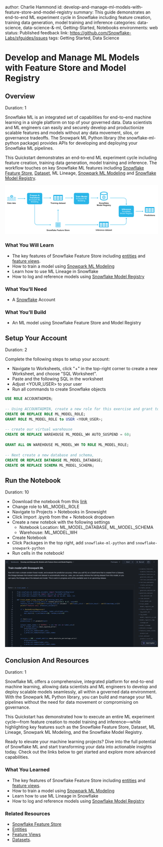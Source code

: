 author: Charlie Hammond
id: develop-and-manage-ml-models-with-feature-store-and-model-registry
summary: This guide demonstrates an end-to-end ML experiment cycle in Snowflake including feature creation, training data generation, model training and inference
categories: data-science, data-science-&-ml, Getting-Started, Notebooks
environments: web
status: Published 
feedback link: https://github.com/Snowflake-Labs/sfguides/issues
tags: Getting Started, Data Science 

# Develop and Manage ML Models with Feature Store and Model Registry
<!-- ------------------------ -->
## Overview 
Duration: 1

Snowflake ML is an integrated set of capabilities for end-to-end machine learning in a single platform on top of your governed data. Data scientists and ML engineers can easily and securely develop and productionize scalable features and models without any data movement, silos, or governance tradeoffs. The Snowpark ML Python library (the snowflake-ml-python package) provides APIs for developing and deploying your Snowflake ML pipelines.

This Quickstart demonstrates an end-to-end ML experiment cycle including feature creation, training data generation, model training and inference. The workflow touches on key Snowflake ML features including [Snowflake Feature Store](https://docs.snowflake.com/en/developer-guide/snowpark-ml/feature-store/overview), [Dataset](https://docs.snowflake.com/en/developer-guide/snowpark-ml/dataset), ML Lineage, [Snowpark ML Modeling](https://docs.snowflake.com/en/developer-guide/snowpark-ml/modeling) and [Snowflake Model Registry](https://docs.snowflake.com/en/developer-guide/snowpark-ml/model-registry/overview). 

![snowflake-ml-overview](assets/snowflake-ml-process.png)

### What You Will Learn 
- The key features of Snowflake Feature Store including [entities](https://docs.snowflake.com/en/developer-guide/snowflake-ml/feature-store/entities) and [feature views](https://docs.snowflake.com/en/developer-guide/snowflake-ml/feature-store/feature-views).
- How to train a model using [Snowpark ML Modeling](https://docs.snowflake.com/en/developer-guide/snowpark-ml/modeling)
- Learn how to use ML Lineage in Snowflake
- How to log and reference models using [Snowflake Model Registry](https://docs.snowflake.com/en/developer-guide/snowpark-ml/model-registry/overview)

### What You’ll Need 
- A [Snowflake](https://app.snowflake.com/) Account

### What You’ll Build 
- An ML model using Snowflake Feature Store and Model Registry

<!-- ------------------------ -->
## Setup Your Account
Duration: 2

Complete the following steps to setup your account:
- Navigate to Worksheets, click "+" in the top-right corner to create a new Worksheet, and choose "SQL Worksheet".
- Paste and the following SQL in the worksheet 
- Adjust <YOUR_USER> to your user
- Run all commands to create Snowflake objects

```sql
USE ROLE ACCOUNTADMIN;

-- Using ACCOUNTADMIN, create a new role for this exercise and grant to applicable users
CREATE OR REPLACE ROLE ML_MODEL_ROLE;
GRANT ROLE ML_MODEL_ROLE to USER <YOUR_USER>;

-- create our virtual warehouse
CREATE OR REPLACE WAREHOUSE ML_MODEL_WH AUTO_SUSPEND = 60;

GRANT ALL ON WAREHOUSE ML_MODEL_WH TO ROLE ML_MODEL_ROLE;

-- Next create a new database and schema,
CREATE OR REPLACE DATABASE ML_MODEL_DATABASE;
CREATE OR REPLACE SCHEMA ML_MODEL_SCHEMA;
```

<!-- ------------------------ -->
## Run the Notebook
Duration: 10

- Download the notebook from this [link](https://github.com/Snowflake-Labs/sfguide-intro-to-feature-store-using-snowflake-notebooks/blob/main/feature_store_overview.ipynb)
- Change role to ML_MODEL_ROLE
- Navigate to Projects > Notebooks in Snowsight
- Click Import .ipynb from the + Notebook dropdown
- Create a new notebok with the following settings
  - Notebook Location: ML_MODEL_DATABASE, ML_MODEL_SCHEMA
  - Warehouse: ML_MODEL_WH
- Create Notebook
- Click Packages in the top right, add `snowflake-ml-python` and `snowflake-snowpark-python`
- Run cells in the notebook!

![notebook-preview](assets/ml-model-notebook.png)

<!-- ------------------------ -->
## Conclusion And Resources
Duration: 1

Snowflake ML offers a comprehensive, integrated platform for end-to-end machine learning, allowing data scientists and ML engineers to develop and deploy scalable models seamlessly, all within a governed data environment. With the Snowpark ML Python library, you can build and manage your ML pipelines without the need for data movement or compromising on governance.

This Quickstart has demonstrated how to execute an entire ML experiment cycle—from feature creation to model training and inference—while highlighting key features such as the Snowflake Feature Store, Dataset, ML Lineage, Snowpark ML Modeling, and the Snowflake Model Registry.

Ready to elevate your machine learning projects? Dive into the full potential of Snowflake ML and start transforming your data into actionable insights today. Check out the links below to get started and explore more advanced capabilities.

### What You Learned
- The key features of Snowflake Feature Store including [entities](https://docs.snowflake.com/en/developer-guide/snowflake-ml/feature-store/entities) and [feature views](https://docs.snowflake.com/en/developer-guide/snowflake-ml/feature-store/feature-views).
- How to train a model using [Snowpark ML Modeling](https://docs.snowflake.com/en/developer-guide/snowpark-ml/modeling)
- Learn how to use ML Lineage in Snowflake
- How to log and reference models using [Snowflake Model Registry](https://docs.snowflake.com/en/developer-guide/snowpark-ml/model-registry/overview)

### Related Resources
- [Snowflake Feature Store](https://docs.snowflake.com/en/developer-guide/snowflake-ml/feature-store/overview)
- [Entities](https://docs.snowflake.com/en/developer-guide/snowflake-ml/feature-store/entities)
- [Feature Views](https://docs.snowflake.com/en/developer-guide/snowflake-ml/feature-store/feature-views)
- [Datasets](https://docs.snowflake.com/en/developer-guide/snowflake-ml/feature-store/modeling#generating-datasets-for-training).
